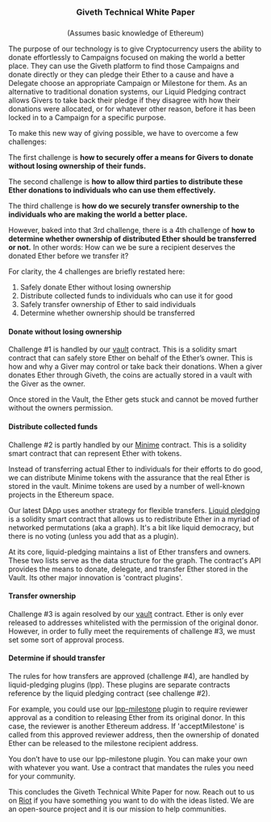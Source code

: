 # <h3 style="text-align: center;" markdown="1">Giveth Technical White Paper<h3>

<p style="text-align: center;" markdown="1">(Assumes basic knowledge of Ethereum)</p>

The purpose of our technology is to give Cryptocurrency users the ability to donate effortlessly to Campaigns focused on making the world a better place. They can use the Giveth platform to find those Campaigns and donate directly or they can pledge their Ether to a cause and have a Delegate choose an appropriate Campaign or Milestone for them. As an alternative to traditional donation systems, our Liquid Pledging contract allows Givers to take back their pledge if they disagree with how their donations were allocated, or for whatever other reason, before it has been locked in to a Campaign for a specific purpose.

To make this new way of giving possible, we have to overcome a few challenges:

The first challenge is **how to securely offer a means for Givers to donate without losing ownership of their funds.**

The second challenge is **how to allow third parties to distribute these Ether donations to individuals who can use them effectively.**

The third challenge is **how do we securely transfer ownership to the individuals who are making the world a better place.**

However, baked into that 3rd challenge, there is a 4th challenge of **how to determine whether ownership of distributed Ether should be transferred or not.** In other words: How can we be sure a recipient deserves the donated Ether before we transfer it?

For clarity, the 4 challenges are briefly restated here:

1. Safely donate Ether without losing ownership
2. Distribute collected funds to individuals who can use it for good
3. Safely transfer ownership of Ether to said individuals
4. Determine whether ownership should be transferred

#### Donate without losing ownership
Challenge #1 is handled by our [vault](https://github.com/Giveth/vaultcontract) contract. This is a solidity smart contract that can safely store Ether on behalf of the Ether’s owner. This is how and why a Giver may control or take back their donations. When a giver donates Ether through Giveth, the coins are actually stored in a vault with the Giver as the owner.

Once stored in the Vault, the Ether gets stuck and cannot be moved further without the owners permission.

#### Distribute collected funds
Challenge #2 is partly handled by our [Minime](https://github.com/Giveth/minime) contract. This is a solidity smart contract that can represent Ether with tokens.

Instead of transferring actual Ether to individuals for their efforts to do good, we can distribute Minime tokens with the assurance that the real Ether is stored in the vault. Minime tokens are used by a number of well-known projects in the Ethereum space.

Our latest DApp uses another strategy for flexible transfers. [Liquid pledging](https://github.com/Giveth/liquidpledging) is a solidity smart contract that allows us to redistribute Ether in a myriad of networked permutations (aka a graph). It's a bit like liquid democracy, but there is no voting (unless you add that as a plugin).

At its core, liquid-pledging maintains a list of Ether transfers and owners. These two lists serve as the data structure for the graph. The contract's API provides the means to donate, delegate, and transfer Ether stored in the Vault. Its other major innovation is 'contract plugins'.

#### Transfer ownership
Challenge #3 is again resolved by our [vault](https://github.com/Giveth/vaultcontract) contract. Ether is only ever released to addresses whitelisted with the permission of the original donor. However, in order to fully meet the requirements of challenge #3, we must set some sort of approval process.

#### Determine if should transfer
The rules for how transfers are approved (challenge #4), are handled by liquid-pledging plugins (lpp). These plugins are separate contracts reference by the liquid pledging contract (see challenge #2).

For example, you could use our [lpp-milestone](https://github.com/Giveth/lpp-milestone) plugin to require reviewer approval as a condition to releasing Ether from its original donor. In this case, the reviewer is another Ethereum address. If 'acceptMilestone' is called from this approved reviewer address, then the ownership of donated Ether can be released to the milestone recipient address.

You don’t have to use our lpp-milestone plugin. You can make your own with whatever you want. Use a contract that mandates the rules you need for your community.

This concludes the Giveth Technical White Paper for now. Reach out to us on [Riot](http://riot.giveth.io) if you have something you want to do with the ideas listed. We are an open-source project and it is our mission to help communities.
